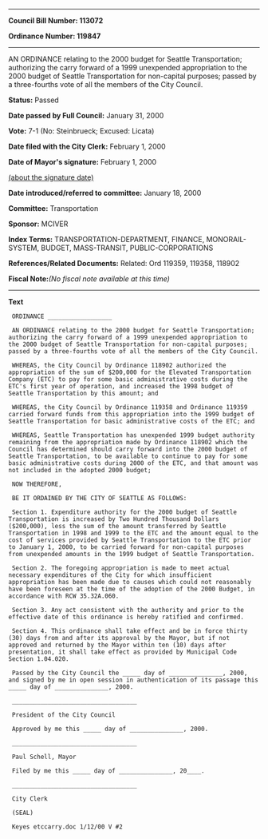

********

**Council Bill Number: 113072**
   
**Ordinance Number: 119847**
********

 AN ORDINANCE relating to the 2000 budget for Seattle Transportation; authorizing the carry forward of a 1999 unexpended appropriation to the 2000 budget of Seattle Transportation for non-capital purposes; passed by a three-fourths vote of all the members of the City Council.

**Status:** Passed
   
**Date passed by Full Council:** January 31, 2000
   
**Vote:** 7-1 (No: Steinbrueck; Excused: Licata)
   
**Date filed with the City Clerk:** February 1, 2000
   
**Date of Mayor's signature:** February 1, 2000
   
[(about the signature date)](/~public/approvaldate.htm)
   
   
   
**Date introduced/referred to committee:** January 18, 2000
   
**Committee:** Transportation
   
**Sponsor:** MCIVER
   
   
**Index Terms:** TRANSPORTATION-DEPARTMENT, FINANCE, MONORAIL-SYSTEM, BUDGET, MASS-TRANSIT, PUBLIC-CORPORATIONS

**References/Related Documents:** Related: Ord 119359, 119358, 118902

**Fiscal Note:**_(No fiscal note available at this time)_

********

**Text**
   
```
 ORDINANCE __________________

 AN ORDINANCE relating to the 2000 budget for Seattle Transportation; authorizing the carry forward of a 1999 unexpended appropriation to the 2000 budget of Seattle Transportation for non-capital purposes; passed by a three-fourths vote of all the members of the City Council.

 WHEREAS, the City Council by Ordinance 118902 authorized the appropriation of the sum of $200,000 for the Elevated Transportation Company (ETC) to pay for some basic administrative costs during the ETC's first year of operation, and increased the 1998 budget of Seattle Transportation by this amount; and

 WHEREAS, the City Council by Ordinance 119358 and Ordinance 119359 carried forward funds from this appropriation into the 1999 budget of Seattle Transportation for basic administrative costs of the ETC; and

 WHEREAS, Seattle Transportation has unexpended 1999 budget authority remaining from the appropriation made by Ordinance 118902 which the Council has determined should carry forward into the 2000 budget of Seattle Transportation, to be available to continue to pay for some basic administrative costs during 2000 of the ETC, and that amount was not included in the adopted 2000 budget;

 NOW THEREFORE,

 BE IT ORDAINED BY THE CITY OF SEATTLE AS FOLLOWS:

 Section 1. Expenditure authority for the 2000 budget of Seattle Transportation is increased by Two Hundred Thousand Dollars ($200,000), less the sum of the amount transferred by Seattle Transportation in 1998 and 1999 to the ETC and the amount equal to the cost of services provided by Seattle Transportation to the ETC prior to January 1, 2000, to be carried forward for non-capital purposes from unexpended amounts in the 1999 budget of Seattle Transportation.

 Section 2. The foregoing appropriation is made to meet actual necessary expenditures of the City for which insufficient appropriation has been made due to causes which could not reasonably have been foreseen at the time of the adoption of the 2000 Budget, in accordance with RCW 35.32A.060.

 Section 3. Any act consistent with the authority and prior to the effective date of this ordinance is hereby ratified and confirmed.

 Section 4. This ordinance shall take effect and be in force thirty (30) days from and after its approval by the Mayor, but if not approved and returned by the Mayor within ten (10) days after presentation, it shall take effect as provided by Municipal Code Section 1.04.020.

 Passed by the City Council the _____ day of _______________, 2000, and signed by me in open session in authentication of its passage this _____ day of _______________, 2000.

 ___________________________________

 President of the City Council

 Approved by me this _____ day of _______________, 2000.

 ___________________________________

 Paul Schell, Mayor

 Filed by me this _____ day of _______________, 20____.

 ___________________________________

 City Clerk

 (SEAL)

 Keyes etccarry.doc 1/12/00 V #2

```
